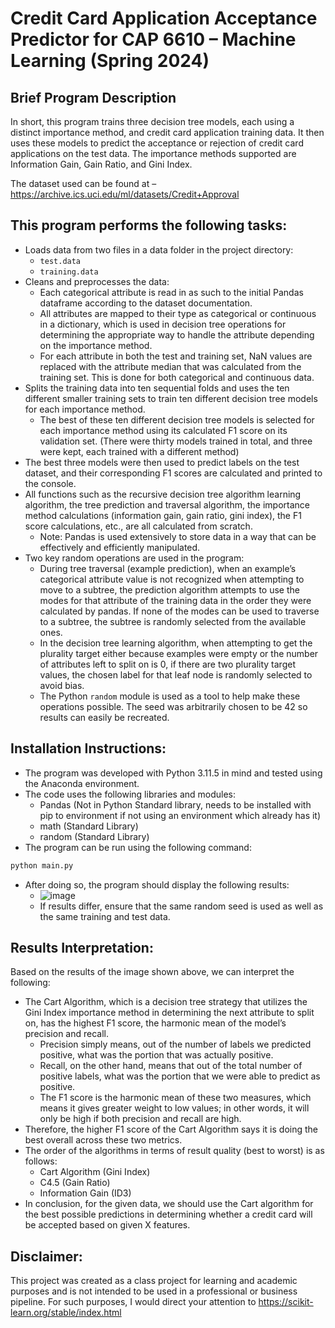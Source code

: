 # Credit Card Application Acceptance Predictor for CAP 6610 – Machine Learning (Spring 2024)

## Brief Program Description
In short, this program trains three decision tree models, each using a distinct importance method, and credit card application training data. It then uses these models to predict the acceptance or rejection of credit card applications on the test data. The importance methods supported are Information Gain, Gain Ratio, and Gini Index.

The dataset used can be found at – https://archive.ics.uci.edu/ml/datasets/Credit+Approval

## This program performs the following tasks:
- Loads data from two files in a data folder in the project directory:
  - `test.data`
  - `training.data`
- Cleans and preprocesses the data:
  - Each categorical attribute is read in as such to the initial Pandas dataframe according to the dataset documentation.
  - All attributes are mapped to their type as categorical or continuous in a dictionary, which is used in decision tree operations for determining the appropriate way to handle the attribute depending on the importance method.
  - For each attribute in both the test and training set, NaN values are replaced with the attribute median that was calculated from the training set. This is done for both categorical and continuous data.
- Splits the training data into ten sequential folds and uses the ten different smaller training sets to train ten different decision tree models for each importance method.
  - The best of these ten different decision tree models is selected for each importance method using its calculated F1 score on its validation set. (There were thirty models trained in total, and three were kept, each trained with a different method)
- The best three models were then used to predict labels on the test dataset, and their corresponding F1 scores are calculated and printed to the console.
- All functions such as the recursive decision tree algorithm learning algorithm, the tree prediction and traversal algorithm, the importance method calculations (information gain, gain ratio, gini index), the F1 score calculations, etc., are all calculated from scratch.
  - Note: Pandas is used extensively to store data in a way that can be effectively and efficiently manipulated.
- Two key random operations are used in the program:
  - During tree traversal (example prediction), when an example’s categorical attribute value is not recognized when attempting to move to a subtree, the prediction algorithm attempts to use the modes for that attribute of the training data in the order they were calculated by pandas. If none of the modes can be used to traverse to a subtree, the subtree is randomly selected from the available ones.
  - In the decision tree learning algorithm, when attempting to get the plurality target either because examples were empty or the number of attributes left to split on is 0, if there are two plurality target values, the chosen label for that leaf node is randomly selected to avoid bias.
  - The Python `random` module is used as a tool to help make these operations possible. The seed was arbitrarily chosen to be 42 so results can easily be recreated.

## Installation Instructions:
- The program was developed with Python 3.11.5 in mind and tested using the Anaconda environment.
- The code uses the following libraries and modules:
  - Pandas (Not in Python Standard library, needs to be installed with pip to environment if not using an environment which already has it)
  - math (Standard Library)
  - random (Standard Library)
- The program can be run using the following command:
```bash
python main.py
```
- After doing so, the program should display the following results:
  - ![image](https://github.com/Windz-GameDev/CAP6610_Project_1_ML/assets/97154040/40b10c05-3be5-4dc8-8e90-3eec500171b4)
  - If results differ, ensure that the same random seed is used as well as the same training and test data.

## Results Interpretation:
Based on the results of the image shown above, we can interpret the following:
- The Cart Algorithm, which is a decision tree strategy that utilizes the Gini Index importance method in determining the next attribute to split on, has the highest F1 score, the harmonic mean of the model’s precision and recall.
  - Precision simply means, out of the number of labels we predicted positive, what was the portion that was actually positive.
  - Recall, on the other hand, means that out of the total number of positive labels, what was the portion that we were able to predict as positive.
  - The F1 score is the harmonic mean of these two measures, which means it gives greater weight to low values; in other words, it will only be high if both precision and recall are high.
- Therefore, the higher F1 score of the Cart Algorithm says it is doing the best overall across these two metrics.
- The order of the algorithms in terms of result quality (best to worst) is as follows:
  - Cart Algorithm (Gini Index)
  - C4.5 (Gain Ratio)
  - Information Gain (ID3)
- In conclusion, for the given data, we should use the Cart algorithm for the best possible predictions in determining whether a credit card will be accepted based on given X features.

## Disclaimer:
This project was created as a class project for learning and academic purposes and is not intended to be used in a professional or business pipeline. For such purposes, I would direct your attention to https://scikit-learn.org/stable/index.html
